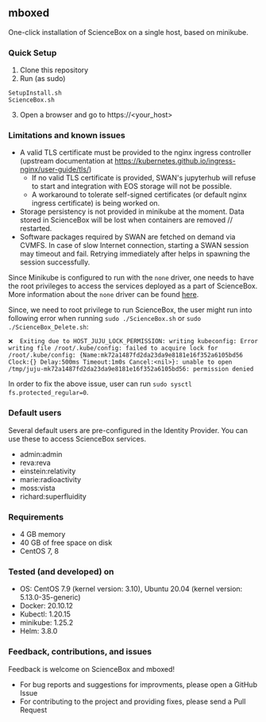 ## mboxed

One-click installation of ScienceBox on a single host, based on minikube.


### Quick Setup
1. Clone this repository
2. Run (as sudo)
  ```
  SetupInstall.sh
  ScienceBox.sh
  ```
3. Open a browser and go to https://<your_host>


### Limitations and known issues
- A valid TLS certificate must be provided to the nginx ingress controller (upstream documentation at https://kubernetes.github.io/ingress-nginx/user-guide/tls/)
  - If no valid TLS certificate is provided, SWAN's jupyterhub will refuse to start and integration with EOS storage will not be possible.
  - A workaround to tolerate self-signed certificates (or default nginx ingress certificate) is being worked on.
- Storage persistency is not provided in minikube at the moment. Data stored in ScienceBox will be lost when containers are removed // restarted.
- Software packages required by SWAN are fetched on demand via CVMFS. In case of slow Internet connection, starting a SWAN session may timeout and fail. Retrying immediately after helps in spawning the session successfully.

Since Minikube is configured to run with the `none` driver, one needs to have the root privileges to access the services deployed as a part of ScienceBox. More information about the `none` driver can be found [here](https://minikube.sigs.k8s.io/docs/drivers/none/).

Since, we need to root privilege to run ScienceBox, the user might run into following error when running `sudo ./ScienceBox.sh` or `sudo ./ScienceBox_Delete.sh`:

```
❌  Exiting due to HOST_JUJU_LOCK_PERMISSION: writing kubeconfig: Error writing file /root/.kube/config: failed to acquire lock for /root/.kube/config: {Name:mk72a1487fd2da23da9e8181e16f352a6105bd56 Clock:{} Delay:500ms Timeout:1m0s Cancel:<nil>}: unable to open /tmp/juju-mk72a1487fd2da23da9e8181e16f352a6105bd56: permission denied
```

In order to fix the above issue, user can run `sudo sysctl fs.protected_regular=0`. 

### Default users
Several default users are pre-configured in the Identity Provider. You can use these to access ScienceBox services.
- admin:admin
- reva:reva
- einstein:relativity
- marie:radioactivity
- moss:vista
- richard:superfluidity


### Requirements
- 4 GB memory
- 40 GB of free space on disk
- CentOS 7, 8


### Tested (and developed) on
- OS: CentOS 7.9 (kernel version: 3.10), Ubuntu 20.04 (kernel version: 5.13.0-35-generic)
- Docker: 20.10.12
- Kubectl: 1.20.15
- minikube: 1.25.2
- Helm: 3.8.0


### Feedback, contributions, and issues
Feedback is welcome on ScienceBox and mboxed!
- For bug reports and suggestions for improvments, please open a GitHub Issue
- For contributing to the project and providing fixes, please send a Pull Request
